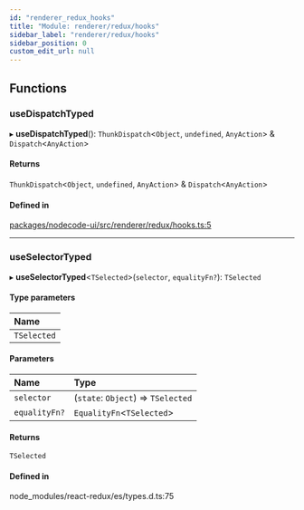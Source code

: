 ```yaml
---
id: "renderer_redux_hooks"
title: "Module: renderer/redux/hooks"
sidebar_label: "renderer/redux/hooks"
sidebar_position: 0
custom_edit_url: null
---
```


## Functions

### useDispatchTyped

▸ **useDispatchTyped**(): `ThunkDispatch`<`Object`, `undefined`, `AnyAction`\> & `Dispatch`<`AnyAction`\>

#### Returns

`ThunkDispatch`<`Object`, `undefined`, `AnyAction`\> & `Dispatch`<`AnyAction`\>

#### Defined in

[packages/nodecode-ui/src/renderer/redux/hooks.ts:5](https://github.com/bischoff-m/nodecode/blob/1978ab5/packages/nodecode-ui/src/renderer/redux/hooks.ts#L5)

___

### useSelectorTyped

▸ **useSelectorTyped**<`TSelected`\>(`selector`, `equalityFn?`): `TSelected`

#### Type parameters

| Name |
| :------ |
| `TSelected` |

#### Parameters

| Name | Type |
| :------ | :------ |
| `selector` | (`state`: `Object`) => `TSelected` |
| `equalityFn?` | `EqualityFn`<`TSelected`\> |

#### Returns

`TSelected`

#### Defined in

node_modules/react-redux/es/types.d.ts:75

